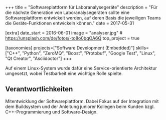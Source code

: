 +++
title = "Softwareplattform für Laboranalysegeräte"
description = "Für die nächste Generation von Laboranalysegeräten sollte eine Softwareplattform entwickelt werden, auf deren Basis die jeweiligen Teams die Geräte-Funktionen entwickeln können."
date = 2017-05-31

[extra]
date_start = 2016-06-01
image = "analyser.jpg" # https://unsplash.com/de/fotos/-to8o0bqOA6Q
top_project = true

[taxonomies]
projects=["Software Development (Embedded)"]
skills=["C++", "Python", "ZeroMQ", "Boost", "Protobuf", "Google Test", "Linux", "Qt Creator", "Asciidoctor"]
+++

Auf einem Linux-System wurde dafür eine Service-orientierte Architektur umgesetzt, wobei Testbarkeit eine wichtige Rolle spielte.

## Verantwortlichkeiten

Mitentwicklung der Softwareplattform. Dabei Fokus auf der Integration mit dem Buildsystem und der Anleitung juniorer Kollegen beim Kunden bzgl. C++-Programmierung und Software-Design.
